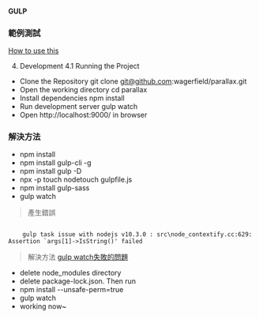 #### GULP

### 範例測試
[How to use this](https://github.com/wagerfield/parallax) 

4. Development
4.1 Running the Project
- Clone the Repository git clone git@github.com:wagerfield/parallax.git
- Open the working directory cd parallax
- Install dependencies npm install
- Run development server gulp watch
- Open http://localhost:9000/ in browser


### 解決方法
- npm install
- npm install gulp-cli -g
- npm install gulp -D
- npx -p touch nodetouch gulpfile.js
- npm install gulp-sass
- gulp watch

> 產生錯誤
> 
<code>
    gulp task issue with nodejs v10.3.0 : src\node_contextify.cc:629: Assertion `args[1]->IsString()' failed
</code>

> 解決方法
[gulp watch失敗的問題](https://stackoverflow.com/questions/50620673/gulp-task-issue-with-nodejs-v10-3-0-src-node-contextify-cc629-assertion-arg) 
- delete node_modules directory 
- delete package-lock.json. Then run 
- npm install --unsafe-perm=true
- gulp watch
- working now~

